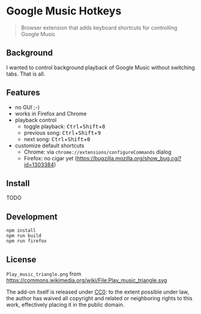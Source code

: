 # Google Music Hotkeys

> Browser extension that adds keyboard shortcuts for controlling Google Music

## Background

I wanted to control background playback of Google Music without switching tabs.
That is all.

## Features

- no GUI ;-)
- works in Firefox and Chrome
- playback control
    - toggle playback: <kbd>Ctrl</kbd>+<kbd>Shift</kbd>+<kbd>8</kbd>
    - previous song: <kbd>Ctrl</kbd>+<kbd>Shift</kbd>+<kbd>9</kbd>
    - next song: <kbd>Ctrl</kbd>+<kbd>Shift</kbd>+<kbd>0</kbd>
- customize default shortcuts
    - Chrome: via `chrome://extensions/configureCommands` dialog
    - Firefox: no cigar yet (https://bugzilla.mozilla.org/show_bug.cgi?id=1303384)

## Install

TODO

## Development

```
npm install
npm run build
npm run firefox
```

## License

`Play_music_triangle.png` from https://commons.wikimedia.org/wiki/File:Play_music_triangle.svg

The add-on itself is released under [CC0](LICENSE): to the extent possible under law, the author has waived all copyright and related or neighboring rights to this work, effectively placing it in the public domain.

